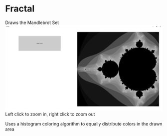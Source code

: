 Fractal
=======

Draws the Mandlebrot Set
![Fractal](images/fractal.png)
Left click to zoom in, right click to zoom out

Uses a histogram coloring algorithm to equally distribute colors in the drawn area
